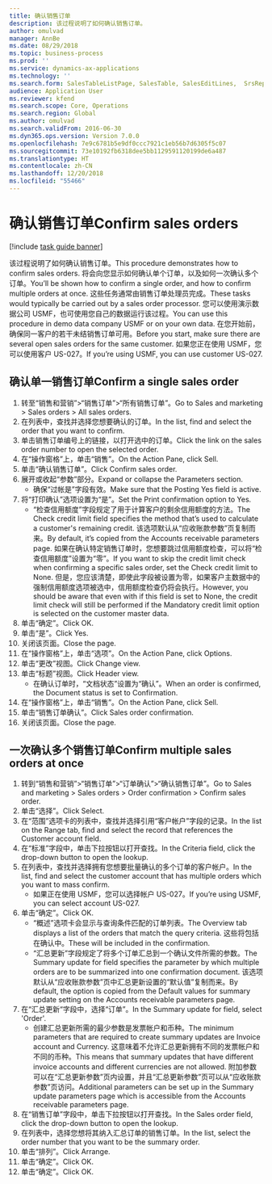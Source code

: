 ```yaml
---
title: 确认销售订单
description: 该过程说明了如何确认销售订单。
author: omulvad
manager: AnnBe
ms.date: 08/29/2018
ms.topic: business-process
ms.prod: ''
ms.service: dynamics-ax-applications
ms.technology: ''
ms.search.form: SalesTableListPage, SalesTable, SalesEditLines,  SrsReportViewerForm, CustConfirmJournal, SysQueryForm, SysQueryFieldLookUp, SysLookup, SalesParmIdLookup
audience: Application User
ms.reviewer: kfend
ms.search.scope: Core, Operations
ms.search.region: Global
ms.author: omulvad
ms.search.validFrom: 2016-06-30
ms.dyn365.ops.version: Version 7.0.0
ms.openlocfilehash: 7e9c6781b5e9df0ccc7921c1eb56b7d6305f5c07
ms.sourcegitcommit: 73e10192fb6318dee5bb1129591120199de6a487
ms.translationtype: HT
ms.contentlocale: zh-CN
ms.lasthandoff: 12/20/2018
ms.locfileid: "55466"
---
```

# <a name="confirm-sales-orders"></a><span data-ttu-id="cdcb3-103">确认销售订单</span><span class="sxs-lookup"><span data-stu-id="cdcb3-103">Confirm sales orders</span></span>

[!include [task guide banner](../../includes/task-guide-banner.md)]

<span data-ttu-id="cdcb3-104">该过程说明了如何确认销售订单。</span><span class="sxs-lookup"><span data-stu-id="cdcb3-104">This procedure demonstrates how to confirm sales orders.</span></span> <span data-ttu-id="cdcb3-105">将会向您显示如何确认单个订单，以及如何一次确认多个订单。</span><span class="sxs-lookup"><span data-stu-id="cdcb3-105">You’ll be shown how to confirm a single order, and how to confirm multiple orders at once.</span></span> <span data-ttu-id="cdcb3-106">这些任务通常由销售订单处理员完成。</span><span class="sxs-lookup"><span data-stu-id="cdcb3-106">These tasks would typically be carried out by a sales order processor.</span></span> <span data-ttu-id="cdcb3-107">您可以使用演示数据公司 USMF，也可使用您自己的数据运行该过程。</span><span class="sxs-lookup"><span data-stu-id="cdcb3-107">You can use this procedure in demo data company USMF or on your own data.</span></span> <span data-ttu-id="cdcb3-108">在您开始前，确保同一客户的若干未结销售订单可用。</span><span class="sxs-lookup"><span data-stu-id="cdcb3-108">Before you start, make sure there are several open sales orders for the same customer.</span></span> <span data-ttu-id="cdcb3-109">如果您正在使用 USMF，您可以使用客户 US-027。</span><span class="sxs-lookup"><span data-stu-id="cdcb3-109">If you’re using USMF, you can use customer US-027.</span></span>


## <a name="confirm-a-single-sales-order"></a><span data-ttu-id="cdcb3-110">确认单一销售订单</span><span class="sxs-lookup"><span data-stu-id="cdcb3-110">Confirm a single sales order</span></span>
1. <span data-ttu-id="cdcb3-111">转至“销售和营销”>“销售订单”>“所有销售订单”。</span><span class="sxs-lookup"><span data-stu-id="cdcb3-111">Go to Sales and marketing > Sales orders > All sales orders.</span></span>
2. <span data-ttu-id="cdcb3-112">在列表中，查找并选择您想要确认的订单。</span><span class="sxs-lookup"><span data-stu-id="cdcb3-112">In the list, find and select the order that you want to confirm.</span></span>
3. <span data-ttu-id="cdcb3-113">单击销售订单编号上的链接，以打开选中的订单。</span><span class="sxs-lookup"><span data-stu-id="cdcb3-113">Click the link on the sales order number to open the selected order.</span></span>
4. <span data-ttu-id="cdcb3-114">在“操作窗格”上，单击“销售”。</span><span class="sxs-lookup"><span data-stu-id="cdcb3-114">On the Action Pane, click Sell.</span></span>
5. <span data-ttu-id="cdcb3-115">单击“确认销售订单”。</span><span class="sxs-lookup"><span data-stu-id="cdcb3-115">Click Confirm sales order.</span></span>
6. <span data-ttu-id="cdcb3-116">展开或收起“参数”部分。</span><span class="sxs-lookup"><span data-stu-id="cdcb3-116">Expand or collapse the Parameters section.</span></span>
    * <span data-ttu-id="cdcb3-117">确保“过帐是”字段有效。</span><span class="sxs-lookup"><span data-stu-id="cdcb3-117">Make sure that the Posting Yes field is active.</span></span>  
7. <span data-ttu-id="cdcb3-118">将“打印确认”选项设置为“是”。</span><span class="sxs-lookup"><span data-stu-id="cdcb3-118">Set the Print confirmation option to Yes.</span></span>
    * <span data-ttu-id="cdcb3-119">“检查信用额度”字段规定了用于计算客户的剩余信用额度的方法。</span><span class="sxs-lookup"><span data-stu-id="cdcb3-119">The Check credit limit field specifies the method that’s used to calculate a customer's remaining credit.</span></span> <span data-ttu-id="cdcb3-120">该选项默认从“应收账款参数”页复制而来。</span><span class="sxs-lookup"><span data-stu-id="cdcb3-120">By default, it’s copied from the Accounts receivable parameters page.</span></span> <span data-ttu-id="cdcb3-121">如果在确认特定销售订单时，您想要跳过信用额度检查，可以将“检查信用额度”设置为“零”。</span><span class="sxs-lookup"><span data-stu-id="cdcb3-121">If you want to skip the credit limit check when confirming a specific sales order, set the Check credit limit to None.</span></span> <span data-ttu-id="cdcb3-122">但是，您应该清楚，即使此字段被设置为零，如果客户主数据中的强制信用额度选项被选中，信用额度检查仍将会执行。</span><span class="sxs-lookup"><span data-stu-id="cdcb3-122">However, you should be aware that even with if this field is set to None, the credit limit check will still be performed if the Mandatory credit limit option is selected on the customer master data.</span></span>  
8. <span data-ttu-id="cdcb3-123">单击“确定”。</span><span class="sxs-lookup"><span data-stu-id="cdcb3-123">Click OK.</span></span>
9. <span data-ttu-id="cdcb3-124">单击“是”。</span><span class="sxs-lookup"><span data-stu-id="cdcb3-124">Click Yes.</span></span>
10. <span data-ttu-id="cdcb3-125">关闭该页面。</span><span class="sxs-lookup"><span data-stu-id="cdcb3-125">Close the page.</span></span>
11. <span data-ttu-id="cdcb3-126">在“操作窗格”上，单击“选项”。</span><span class="sxs-lookup"><span data-stu-id="cdcb3-126">On the Action Pane, click Options.</span></span>
12. <span data-ttu-id="cdcb3-127">单击“更改”视图。</span><span class="sxs-lookup"><span data-stu-id="cdcb3-127">Click Change view.</span></span>
13. <span data-ttu-id="cdcb3-128">单击“标题”视图。</span><span class="sxs-lookup"><span data-stu-id="cdcb3-128">Click Header view.</span></span>
    * <span data-ttu-id="cdcb3-129">在确认订单时，“文档状态”设置为“确认”。</span><span class="sxs-lookup"><span data-stu-id="cdcb3-129">When an order is confirmed, the Document status is set to Confirmation.</span></span>  
14. <span data-ttu-id="cdcb3-130">在“操作窗格”上，单击“销售”。</span><span class="sxs-lookup"><span data-stu-id="cdcb3-130">On the Action Pane, click Sell.</span></span>
15. <span data-ttu-id="cdcb3-131">单击“销售订单确认”。</span><span class="sxs-lookup"><span data-stu-id="cdcb3-131">Click Sales order confirmation.</span></span>
16. <span data-ttu-id="cdcb3-132">关闭该页面。</span><span class="sxs-lookup"><span data-stu-id="cdcb3-132">Close the page.</span></span>

## <a name="confirm-multiple-sales-orders-at-once"></a><span data-ttu-id="cdcb3-133">一次确认多个销售订单</span><span class="sxs-lookup"><span data-stu-id="cdcb3-133">Confirm multiple sales orders at once</span></span>
1. <span data-ttu-id="cdcb3-134">转到“销售和营销”>“销售订单”>“订单确认”>“确认销售订单”。</span><span class="sxs-lookup"><span data-stu-id="cdcb3-134">Go to Sales and marketing > Sales orders > Order confirmation > Confirm sales order.</span></span>
2. <span data-ttu-id="cdcb3-135">单击“选择”。</span><span class="sxs-lookup"><span data-stu-id="cdcb3-135">Click Select.</span></span>
3. <span data-ttu-id="cdcb3-136">在“范围”选项卡的列表中，查找并选择引用“客户帐户”字段的记录。</span><span class="sxs-lookup"><span data-stu-id="cdcb3-136">In the list on the Range tab, find and select the record that references the Customer account field.</span></span>
4. <span data-ttu-id="cdcb3-137">在“标准”字段中，单击下拉按钮以打开查找。</span><span class="sxs-lookup"><span data-stu-id="cdcb3-137">In the Criteria field, click the drop-down button to open the lookup.</span></span>
5. <span data-ttu-id="cdcb3-138">在列表中，查找并选择拥有您想要批量确认的多个订单的客户帐户。</span><span class="sxs-lookup"><span data-stu-id="cdcb3-138">In the list, find and select the customer account that has multiple orders which you want to mass confirm.</span></span>
    * <span data-ttu-id="cdcb3-139">如果正在使用 USMF，您可以选择帐户 US-027。</span><span class="sxs-lookup"><span data-stu-id="cdcb3-139">If you’re using USMF, you can select account US-027.</span></span>  
6. <span data-ttu-id="cdcb3-140">单击“确定”。</span><span class="sxs-lookup"><span data-stu-id="cdcb3-140">Click OK.</span></span>
    * <span data-ttu-id="cdcb3-141">“概述”选项卡会显示与查询条件匹配的订单列表。</span><span class="sxs-lookup"><span data-stu-id="cdcb3-141">The Overview tab displays a list of the orders that match the query criteria.</span></span> <span data-ttu-id="cdcb3-142">这些将包括在确认中。</span><span class="sxs-lookup"><span data-stu-id="cdcb3-142">These will be included in the confirmation.</span></span>  
    * <span data-ttu-id="cdcb3-143">“汇总更新”字段规定了将多个订单汇总到一个确认文件所需的参数。</span><span class="sxs-lookup"><span data-stu-id="cdcb3-143">The Summary update for field specifies the parameter by which multiple orders are to be summarized into one confirmation document.</span></span> <span data-ttu-id="cdcb3-144">该选项默认从“应收账款参数”页中汇总更新设置的“默认值”复制而来。</span><span class="sxs-lookup"><span data-stu-id="cdcb3-144">By default, the option is copied from the Default values for summary update setting on the Accounts receivable parameters page.</span></span>  
7. <span data-ttu-id="cdcb3-145">在“汇总更新“字段中，选择“订单”。</span><span class="sxs-lookup"><span data-stu-id="cdcb3-145">In the Summary update for field, select 'Order'.</span></span>
    * <span data-ttu-id="cdcb3-146">创建汇总更新所需的最少参数是发票帐户和币种。</span><span class="sxs-lookup"><span data-stu-id="cdcb3-146">The minimum parameters that are required to create summary updates are Invoice account and Currency.</span></span> <span data-ttu-id="cdcb3-147">这意味着不允许汇总更新拥有不同的发票帐户和不同的币种。</span><span class="sxs-lookup"><span data-stu-id="cdcb3-147">This means that summary updates that have different invoice accounts and different currencies are not allowed.</span></span> <span data-ttu-id="cdcb3-148">附加参数可以在“汇总更新参数”页内设置，并且“汇总更新参数”页可以从“应收账款参数”页访问。</span><span class="sxs-lookup"><span data-stu-id="cdcb3-148">Additional parameters can be set up in the Summary update parameters page which is accessible from the Accounts receivable parameters page.</span></span>  
8. <span data-ttu-id="cdcb3-149">在“销售订单”字段中，单击下拉按钮以打开查找。</span><span class="sxs-lookup"><span data-stu-id="cdcb3-149">In the Sales order field, click the drop-down button to open the lookup.</span></span>
9. <span data-ttu-id="cdcb3-150">在列表中，选择您想将其纳入汇总订单的销售订单。</span><span class="sxs-lookup"><span data-stu-id="cdcb3-150">In the list, select the order number that you want to be the summary order.</span></span>
10. <span data-ttu-id="cdcb3-151">单击“排列”。</span><span class="sxs-lookup"><span data-stu-id="cdcb3-151">Click Arrange.</span></span>
11. <span data-ttu-id="cdcb3-152">单击“确定”。</span><span class="sxs-lookup"><span data-stu-id="cdcb3-152">Click OK.</span></span>
12. <span data-ttu-id="cdcb3-153">单击“确定”。</span><span class="sxs-lookup"><span data-stu-id="cdcb3-153">Click OK.</span></span>

